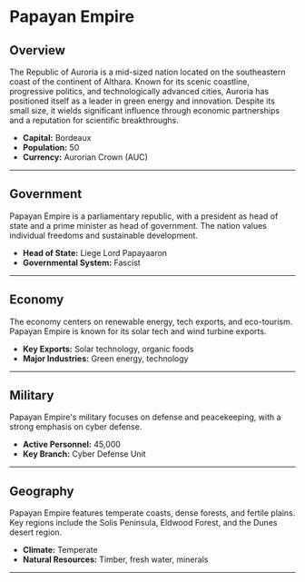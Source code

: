 # Papayan Empire

## Overview
The Republic of Auroria is a mid-sized nation located on the southeastern coast of the continent of Althara. Known for its scenic coastline, progressive politics, and technologically advanced cities, Auroria has positioned itself as a leader in green energy and innovation. Despite its small size, it wields significant influence through economic partnerships and a reputation for scientific breakthroughs.

- **Capital:** Bordeaux
- **Population:** 50
- **Currency:** Aurorian Crown (AUC)

---

## Government
Papayan Empire is a parliamentary republic, with a president as head of state and a prime minister as head of government. The nation values individual freedoms and sustainable development.

- **Head of State:** Liege Lord Papayaaron
- **Governmental System:** Fascist

---

## Economy
The economy centers on renewable energy, tech exports, and eco-tourism. Papayan Empire is known for its solar tech and wind turbine exports.

- **Key Exports:** Solar technology, organic foods
- **Major Industries:** Green energy, technology

---

## Military
Papayan Empire's military focuses on defense and peacekeeping, with a strong emphasis on cyber defense.

- **Active Personnel:** 45,000
- **Key Branch:** Cyber Defense Unit

---

## Geography
Papayan Empire features temperate coasts, dense forests, and fertile plains. Key regions include the Solis Peninsula, Eldwood Forest, and the Dunes desert region.

- **Climate:** Temperate
- **Natural Resources:** Timber, fresh water, minerals

---